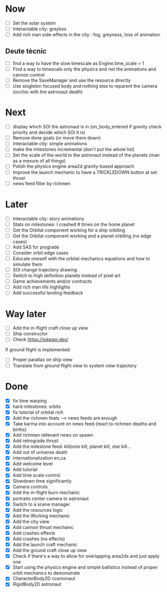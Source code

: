 
# Now

- [ ] Set the solar system
- [ ] Interactable city: greybox
- [ ] Add rich man side-effects in the city : fog, greyness, loss of animation

## Deute tècnic

- [ ] find a way to have the slow timescale as Engine.time_scale = 1
- [ ] Find a way to timescale only the physics and not the animations and cannon control
- [ ] Remove the SaveManager and use the resource directly
- [ ] Use singleton focused body and nothing else to reparent the camera (occhio with the astronaut death)

# Next

- [ ] display which SOI the astronaut is in (on_body_entered if gravity check priority and decide which SOI it is)
- [ ] Remove done goals (or move them down)
- [ ] Interactable city: simple animations
- [ ] make the milestones incremental (don't put the whole list)
- [ ] Set the scale of the world to the astronaut instead of the planets (man as a mesure of all things)
- [ ] Polish the physics engine area2d gravity-based approach
- [ ] Improve the launch mechanic to have a TRICKLEDOWN button at set thrust
- [ ] news feed filter by richmen

# Later

- [ ] Interactable city: story animations
- [ ] Stats on milestones:  I crashed # times on the home planet
- [ ] Get the Orbital component working for a ship orbiting
- [ ] Get the Orbital component working and a planet orbiting (no edge cases)
- [ ] Add SAS for prograde
- [ ] Consider orbit edge cases
- [ ] Educate oneself with the orbital mechanics equations and how to simulate them
- [ ] SOI change trajectory drawing
- [ ] Switch to high definition planets instead of pixel art
- [ ] Game achievements and/or contracts
- [ ] Add rich man life highlights
- [ ] Add successful landing feedback

# Way later

- [ ] Add the in-flight craft close up view
- [ ] Ship constructor
- [ ] Check https://jokeapi.dev/

If ground flight is implemented:

- [ ] Proper parallax on ship view
- [ ] Translate from ground flight view to system view trajectory

# Done

- [x] fix time warping
- [x] hard milestones: orbits
- [x] fix tutorial of orbital rich
- [x] Add the richmen feats --> news feeds are enough
- [x] Take karma into account on news feed (react to richmen deaths and births)
- [x] Add richmen rellevant news on spawn
- [x] Add retrograde thrust
- [x] Add the milestone feed: killzone kill, planet kill, star kill...
- [x] Add out of universe death
- [x] internationalization en,ca
- [x] Add welcome level
- [x] Add tutorial
- [x] Add time scale control
- [x] Slowdown time significantly
- [x] Camera controls
- [x] Add the in-flight burn mechanic
- [x] portraits center camera to astronaut
- [x] Switch to a scene manager
- [x] Add the resources logic
- [x] Add the Working mechanic
- [x] Add the city view
- [x] Add cannon thrust mechanic
- [x] Add crashes effects
- [x] Add crashes (no effects)
- [x] Add the launch craft mechanic
- [x] Add the ground craft close up view
- [x] Check if there's a way to allow for overlapping area2ds and just apply one
- [x] Start using the physics engine and simple ballistics instead of proper orbit mechanics to demonstrate
- [x] CharacterBody2D cosmonaut
- [x] RigidBody2D astronaut
